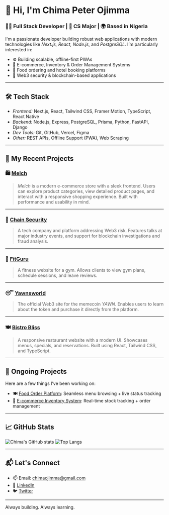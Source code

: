 # 👋 Hi, I'm Chima Peter Ojimma

### 👨‍💻 Full Stack Developer | 🧠 CS Major | 🌍 Based in Nigeria

I'm a passionate developer building robust web applications with modern technologies like *Next.js, React, Node.js*, and *PostgreSQL*. I’m particularly interested in:

- ⚙ Building scalable, offline-first PWAs
- 🏪 E-commerce, Inventory & Order Management Systems
- 🍔 Food ordering and hotel booking platforms
- 🔐 Web3 security & blockchain-based applications

---

## 🛠 Tech Stack

- *Frontend:* Next.js, React, Tailwind CSS, Framer Motion, TypeScript, React Native
- *Backend:* Node.js, Express, PostgreSQL, Prisma, Python, FastAPI, Django
- *Dev Tools:* Git, GitHub, Vercel, Figma
- *Other:* REST APIs, Offline Support (PWA), Web Scraping

---

## 🚀 My Recent Projects

### 🛍 [Melch](https://melch-user.vercel.app/)
> *Melch* is a modern e-commerce store with a sleek frontend. Users can explore product categories, view detailed product pages, and interact with a responsive shopping experience. Built with performance and usability in mind.

---

### 🔐 [Chain Security](https://chain-security-rosy.vercel.app/)
> A tech company and platform addressing Web3 risk. Features talks at major industry events, and support for blockchain investigations and fraud analysis.

---

### 💪 [FitGuru](https://chima-peter.github.io/FitGuru/)
> A fitness website for a gym. Allows clients to view gym plans, schedule sessions, and leave reviews.

---

### 😴 [Yawnsworld](https://chima-peter.github.io/yawnsworld/)
> The official Web3 site for the memecoin *YAWN*. Enables users to learn about the token and purchase it directly from the platform.

---

### 🍽 [Bistro Bliss](https://chima-peter.github.io/Bistro-Bliss/)
> A responsive restaurant website with a modern UI. Showcases menus, specials, and reservations. Built using React, Tailwind CSS, and TypeScript.

---


## 🚀 Ongoing Projects

Here are a few things I’ve been working on:

- 🍽 [Food Order Platform](#): Seamless menu browsing + live status tracking
- 🛒 [E-commerce Inventory System](#): Real-time stock tracking + order management


---

## 📈 GitHub Stats

![Chima's GitHub stats](https://github-readme-stats.vercel.app/api?username=Chima-Peter&show_icons=true&theme=radical)
![Top Langs](https://github-readme-stats.vercel.app/api/top-langs/?username=Chima-Peter&layout=compact&theme=radical)

---

## 📬 Let's Connect

- 📫 Email: chimaojimma@gmail.com
- 💼 [LinkedIn](https://www.linkedin.com/in/chimaojimma)
- 🐦 [Twitter](https://twitter.com/he_mobs)

---

Always building. Always learning.
